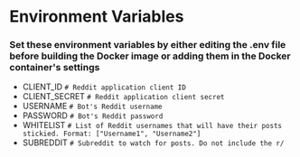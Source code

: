 # Environment Variables

### Set these environment variables by either editing the .env file before building the Docker image or adding them in the Docker container's settings

 - CLIENT_ID `# Reddit application client ID`
 - CLIENT_SECRET `# Reddit application client secret`
 - USERNAME `# Bot's Reddit username`
 - PASSWORD `# Bot's Reddit password`
 - WHITELIST `# List of Reddit usernames that will have their posts stickied. Format: ["Username1", "Username2"]`
 - SUBREDDIT `# Subreddit to watch for posts. Do not include the r/`
